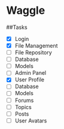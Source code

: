 # Waggle

##Tasks
- [x] Login
- [x] File Management
- [ ] File Repository
- [ ] Database
- [ ] Models
- [ ] Admin Panel
- [x] User Profile 
- [ ] Database
- [ ] Models
- [ ] Forums
- [ ] Topics
- [ ] Posts
- [ ] User Avatars
